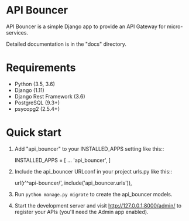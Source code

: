 # API Bouncer

API Bouncer is a simple Django app to provide an API
Gateway for micro-services.

Detailed documentation is in the "docs" directory.


# Requirements

* Python (3.5, 3.6)
* Django (1.11)
* Django Rest Framework (3.6)
* PostgreSQL (9.3+)
* psycopg2 (2.5.4+)

# Quick start

1. Add "api_bouncer" to your INSTALLED_APPS setting like this::

    INSTALLED_APPS = [
        ...
        'api_bouncer',
    ]

2. Include the api_bouncer URLconf in your project urls.py like this::

    url(r'^api-bouncer/', include('api_bouncer.urls')),

3. Run `python manage.py migrate` to create the api_bouncer models.

4. Start the development server and visit http://127.0.0.1:8000/admin/
   to register your APIs (you'll need the Admin app enabled).

